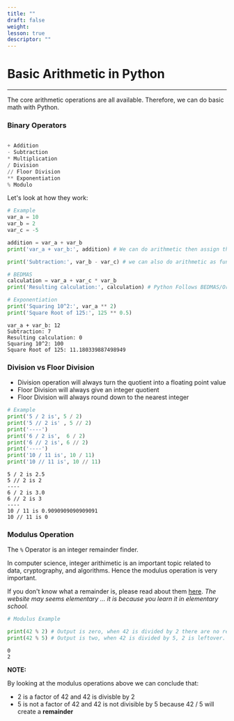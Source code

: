 ```yaml
---
title: ""
draft: false
weight:
lesson: true
descriptor: ""
---
```


# Basic Arithmetic in Python
---

The core arithmetic operations are all available. Therefore, we can do basic math with Python.

### Binary Operators

```python

+ Addition
- Subtraction
* Multiplication
/ Division
// Floor Division
** Exponentiation
% Modulo

```

Let's look at how they work:


```python
# Example
var_a = 10
var_b = 2
var_c = -5

addition = var_a + var_b
print('var_a + var_b:', addition) # We can do arithmetic then assign the result to a variable

print('Subtraction:', var_b - var_c) # we can also do arithmetic as function arguments / inside our print statement

# BEDMAS
calculation = var_a + var_c * var_b
print('Resulting calculation:', calculation) # Python Follows BEDMAS/Order of Arithmetic operations automatically

# Exponentiation
print('Squaring 10^2:', var_a ** 2)
print('Square Root of 125:', 125 ** 0.5)
```

    var_a + var_b: 12
    Subtraction: 7
    Resulting calculation: 0
    Squaring 10^2: 100
    Square Root of 125: 11.180339887498949


### Division vs Floor Division

- Division operation will always turn the quotient into a floating point value
- Floor Division will always give an integer quotient
- Floor Division will always round down to the nearest integer


```python
# Example
print('5 / 2 is', 5 / 2) 
print('5 // 2 is' , 5 // 2)
print('----')
print('6 / 2 is',  6 / 2)
print('6 // 2 is', 6 // 2)
print('----')
print('10 / 11 is', 10 / 11)
print('10 // 11 is', 10 // 11)
```

    5 / 2 is 2.5
    5 // 2 is 2
    ----
    6 / 2 is 3.0
    6 // 2 is 3
    ----
    10 / 11 is 0.9090909090909091
    10 // 11 is 0


### Modulus Operation

The ```%``` Operator is an integer remainder finder.

In computer science, integer arithimetic is an important topic related to data, cryptography, and algorithms. Hence the modulus operation is very important.

If you don't know what a remainder is, please read about them [here](https://www.mathsisfun.com/numbers/division-remainder.html). _The website may seems elementary ... it is because you learn it in elementary school._


```python
# Modulus Example

print(42 % 2) # Output is zero, when 42 is divided by 2 there are no remainders
print(42 % 5) # Output is two, when 42 is divided by 5, 2 is leftover.
```

    0
    2


__NOTE:__

By looking at the modulus operations above we can conclude that:
- 2 is a factor of 42 and 42 is divisble by 2
- 5 is not a factor of 42 and 42 is not divisible by 5 because 42 / 5 will create a __remainder__

